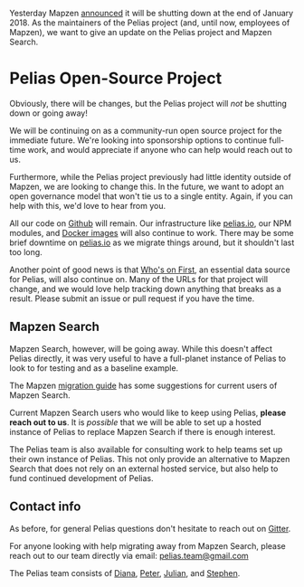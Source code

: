 Yesterday Mapzen [announced](https://mapzen.com/blog/shutdown/) it will be shutting down at the end of January 2018. As the maintainers of the Pelias project (and, until now, employees of Mapzen), we want to give an update on the Pelias project and Mapzen Search.

# Pelias Open-Source Project

Obviously, there will be changes, but the Pelias project will _not_ be shutting down or going away!

We will be continuing on as a community-run open source project for the immediate future. We're looking into sponsorship options to continue full-time work, and would appreciate if anyone who can help would reach out to us.

Furthermore, while the Pelias project previously had little identity outside of Mapzen, we are looking to change this. In the future, we want to adopt an open governance model that won't tie us to a single entity. Again, if you can help with this, we'd love to hear from you.

All our code on [Github](https://github.com/pelias) will remain. Our infrastructure like [pelias.io](http://pelias.io/), our NPM modules, and [Docker images](https://github.com/pelias/dockerfiles) will also continue to work. There may be some brief downtime on [pelias.io](http://pelias.io) as we migrate things around, but it shouldn't last too long.

Another point of good news is that [Who's on First](https://www.whosonfirst.org/blog/2018/01/02/chapter-two/), an essential data source for Pelias, will also continue on. Many of the URLs for that project will change, and we would love help tracking down anything that breaks as a result. Please submit an issue or pull request if you have the time.

## Mapzen Search
Mapzen Search, however, will be going away. While this doesn't affect Pelias directly, it was very useful to have a full-planet instance of Pelias to look to for testing and as a baseline example.

The Mapzen [migration guide](https://mapzen.com/blog/migration/) has some suggestions for current users of Mapzen Search.

Current Mapzen Search users who would like to keep using Pelias, **please reach out to us**. It is _possible_ that we will be able to set up a hosted instance of Pelias to replace Mapzen Search if there is enough interest.

The Pelias team is also available for consulting work to help teams set up their own instance of Pelias. This not only provide an alternative to Mapzen Search that does not rely on an external hosted service, but also help to fund continued development of Pelias.


## Contact info

As before, for general Pelias questions don't hesitate to reach out on [Gitter](https://gitter.im/pelias/home).

For anyone looking with help migrating away from Mapzen Search, please reach out to our team directly via email: pelias.team@gmail.com

The Pelias team consists of [Diana](https://github.com/dianashk/), [Peter](https://github.com/missinglink), [Julian](https://github.com/orangejulius), and [Stephen](https://github.com/trescube).
